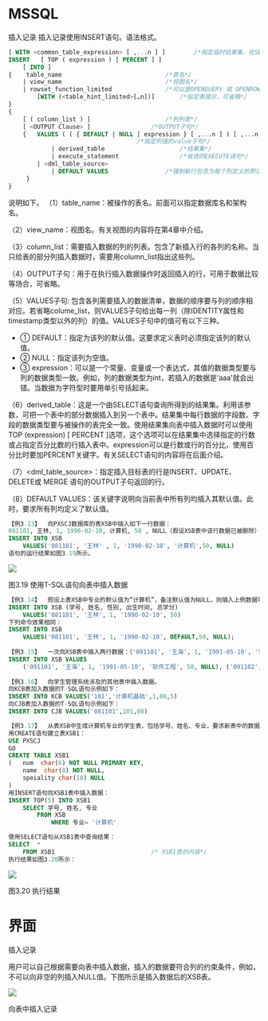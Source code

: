 # MSSQL

插入记录
插入记录使用INSERT语句。语法格式。

```sql
[ WITH <common_table_expression> [ ,...n ] ]		/*指定临时结果集，在SELECT语句中介绍*/
INSERT   [ TOP ( expression ) [ PERCENT ] ] 
    [ INTO ] 
{ 	 table_name                           	/*表名*/
	| view_name                           	/*视图名*/
	| rowset_function_limited  				/*可以是OPENQUERY 或 OPENROWSET 函数*/
		[WITH (<table_hint_limited>[…n])]   	/*指定表提示，可省略*/
}
{
	[ ( column_list ) ] 					/*列列表*/
	[ <OUTPUT Clause> ]					/*OUTPUT子句*/
	{ 	VALUES ( ( { DEFAULT | NULL | expression } [ ,...n ] ) [ ,...n ] )
									/*指定列值的value子句*/
    		| derived_table 					/*结果集*/
    		| execute_statement 				/*有效的EXECUTE语句*/
  		| <dml_table_source>				
    		| DEFAULT VALUES 				/*强制新行包含为每个列定义的默认值*/
	 } 
} 


```

说明如下。
（1）table_name：被操作的表名。前面可以指定数据库名和架构名。

（2）view_name：视图名。有关视图的内容将在第4章中介绍。

（3）column_list：需要插入数据的列的列表。包含了新插入行的各列的名称。当只给表的部分列插入数据时，需要用column_list指出这些列。

（4）OUTPUT子句：用于在执行插入数据操作时返回插入的行，可用于数据比较等场合，可省略。

（5）VALUES子句: 包含各列需要插入的数据清单，数据的顺序要与列的顺序相对应。若省略colume_list，则VALUES子句给出每一列（除IDENTITY属性和timestamp类型以外的列）的值。VALUES子句中的值可有以下三种。

+ ① DEFAULT：指定为该列的默认值。这要求定义表时必须指定该列的默认值。
+ ② NULL：指定该列为空值。
+ ③ expression：可以是一个常量、变量或一个表达式，其值的数据类型要与列的数据类型一致。例如，列的数据类型为int，若插入的数据是'aaa'就会出错。当数据为字符型时要用单引号括起来。

（6）derived_table：这是一个由SELECT语句查询所得到的结果集。利用该参数，可把一个表中的部分数据插入到另一个表中。结果集中每行数据的字段数、字段的数据类型要与被操作的表完全一致。使用结果集向表中插入数据时可以使用TOP (expression) [ PERCENT ]选项，这个选项可以在结果集中选择指定的行数或占指定百分比数的行插入表中。expression可以是行数或行的百分比，使用百分比时要加PERCENT关键字。有关SELECT语句的内容将在后面介绍。

（7）<dml_table_source>：指定插入目标表的行是INSERT、UPDATE、DELETE或 MERGE 语句的OUTPUT子句返回的行。

（8）DEFAULT VALUES：该关键字说明向当前表中所有列均插入其默认值。此时，要求所有列均定义了默认值。

```sql
【例3.13】  向PXSCJ数据库的表XSB中插入如下一行数据：
081101, 王林, 1, 1990-02-10, 计算机, 50 , NULL（假设XSB表中该行数据已被删除）
INSERT INTO XSB 
  	VALUES('081101', '王林' , 1, '1990-02-10', '计算机',50, NULL)
语句的运行结果如图3.19所示。
```

![](https://raw.githubusercontent.com/ZanderZhao/images/master/img2019/20191119191406.png)

图3.19  使用T-SQL语句向表中插入数据

```sql
【例3.14】  假设上表XSB中专业的默认值为“计算机”，备注默认值为NULL，则插入上例数据可以使用以下命令：
INSERT INTO XSB (学号, 姓名, 性别, 出生时间, 总学分)
  	VALUES('081101', '王林', 1, '1990-02-10', 50)
下列命令效果相同：
INSERT INTO XSB 
  	VALUES('081101', '王林', 1, '1990-02-10', DEFAULT,50, NULL);
  	
【例3.15】  一次向XSB表中插入两行数据：（'091101', '王海', 1, '1991-05-10', '软件工程', 50, NULL）和（'091102', '李娜', 0, '1991-04-12', '软件工程', 52, NULL）。
INSERT INTO XSB VALUES
	('091101', '王海', 1, '1991-05-10', '软件工程', 50, NULL), ('091102', '李娜', 0, '1991-04-12', '软件工程', 52, NULL)
	
【例3.16】  向学生管理系统涉及的其他表中插入数据。
向KCB表加入数据的T-SQL语句示例如下：
INSERT INTO KCB VALUES('101','计算机基础',1,80,5)
向CJB表加入数据的T-SQL语句示例如下：
INSERT INTO CJB VALUES('081101',101,80)

【例3.17】  从表XSB中生成计算机专业的学生表，包括学号、姓名、专业，要求新表中的数据为结果集中前5行。
用CREATE语句建立表XSB1：
USE PXSCJ
GO
CREATE TABLE XSB1
( 	num  char(6) NOT NULL PRIMARY KEY,
	name  char(8) NOT NULL,
	speiality char(10) NULL
)
用INSERT语句向XSB1表中插入数据：
INSERT TOP(5) INTO XSB1
	SELECT 学号, 姓名, 专业
		FROM XSB
    		WHERE 专业= '计算机'


```

```sql
使用SELECT语句从XSB1表中查询结果：
SELECT  *
	FROM XSB1							/* XSB1表的内容*/
执行结果如图3.20所示： 
```

![](https://raw.githubusercontent.com/ZanderZhao/images/master/img2019/20191119191513.png)

图3.20  执行结果



















# 界面

插入记录

用户可以自己根据需要向表中插入数据，插入的数据要符合列的约束条件，例如，不可以向非空的列插入NULL值。下图所示是插入数据后的XSB表。

![](https://raw.githubusercontent.com/ZanderZhao/images/master/img2019/20191119190515.png)

向表中插入记录





















